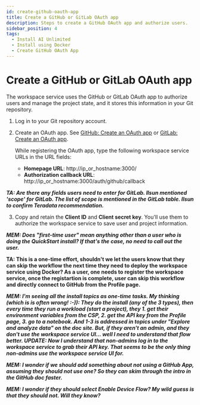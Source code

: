 ```yaml
---
id: create-github-oauth-app
title: Create a GitHub or GitLab OAuth app
description: Steps to create a GitHub OAuth app and authorize users.
sidebar_position: 4
tags:
  - Install AI Unlimited
  - Install using Docker
  - Create GitHub OAuth App
---
```


# Create a GitHub or GitLab OAuth app

The workspace service uses the GitHub or GitLab OAuth app to authorize users and manage the project state, and it stores this information in your Git repository.

1. Log in to your Git repository account.
2. Create an OAuth app. See [GitHub: Create an OAuth app](https://docs.github.com/en/apps/oauth-apps/building-oauth-apps/creating-an-oauth-app) or [GitLab: Create an OAuth app](https://docs.gitlab.com/ee/integration/oauth_provider.html).
  
    While registering the OAuth app, type the following workspace service URLs in the URL fields:
  
    * **Homepage URL**: http://ip_or_hostname:3000/
    * **Authorization callback URL**: http://ip_or_hostname:3000/auth/github/callback

***TA: Are there any fields users need to enter for GitLab. Ilsun mentioned 'scope' for GitLab. The list of scope is mentioned in the GitLab table. Ilsun to confirm Teradata recommendation.***

3.	Copy and retain the **Client ID** and **Client secret key**. You'll use them to authorize the workspace service to save user and project information.

***MEM: Does "first-time user" mean anything other than a user who is doing the QuickStart install? If that's the case, no need to call out the user.***

**TA: This is a one-time effort, shouldn't we let the users know that they can skip the workflow the next time they need to deploy the workspace service using Docker? As a user, one needs to register the workspace service, once the registartion is complete, user can skip this workflow and directly connect to GitHub from the Profile page.**

***MEM: I'm seeing all the install topics as one-time tasks. My thinking (which is is often wrong! :-)): They do the install (any of the 3 types), then every time they run a workload (start a project), they 1. get their environment variables from the CSP, 2. get the API key from the Profile page, 3. go to a notebook. And 1-3 is addressed in topics under "Explore and analyze data" on the doc site. But, if they aren't an admin, and they don't use the workspace service UI... well I need to understand that flow better. UPDATE: Now I understand that non-admins log in to the workspace service to grab their API key. That seems to be the only thing non-admins use the workspace service UI for.***

***MEM: I wonder if we should add something about not using a GitHub App, assuming they should not use one? So they can skim through the intro in the GitHub doc faster.***

***MEM: I wonder if they should select Enable Device Flow? My wild guess is that they should not. Will they know?***